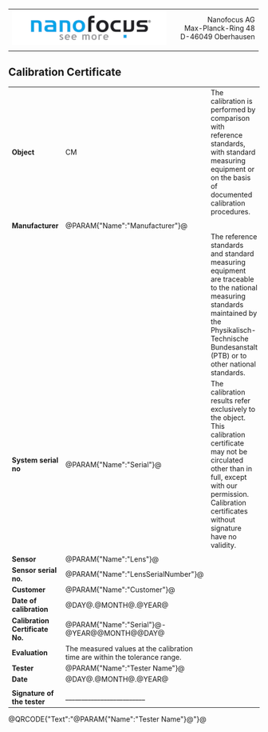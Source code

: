<!--   EvalAlgoName=NFTopoInfo -->
||||
|:-|:-:|-:|
|![](logo.png)| | Nanofocus AG <br> Max-Planck-Ring 48  <br>  D-46049 Oberhausen|
||| 

 
 
## Calibration Certificate
 


||||
|-|-|-|
|__Object__| CM | The calibration is performed by comparison with reference standards, with standard measuring equipment or on the basis of documented calibration procedures. <br>|
||||
|__Manufacturer__| @PARAM{"Name":"Manufacturer"}@ || 
||| The reference standards and standard measuring equipment are traceable to the national measuring standards maintained by the Physikalisch-Technische Bundesanstalt (PTB) or to other national standards.|
|__System serial no__|  @PARAM{"Name":"Serial"}@ | The calibration results refer exclusively to the object. <br> This calibration certificate may not be circulated other than in full, except with our permission. <br> Calibration certificates without signature have no validity.| 
||||
|__Sensor__ | @PARAM{"Name":"Lens"}@  | |
|__Sensor serial no.__ |@PARAM{"Name":"LensSerialNumber"}@  | |
|__Customer__ | @PARAM{"Name":"Customer"}@ | |
|__Date of calibration__  |  @DAY@.@MONTH@.@YEAR@  | |
|__Calibration Certificate No.__ | @PARAM{"Name":"Serial"}@-@YEAR@@MONTH@@DAY@ | |
|__Evaluation__  | The measured values at the calibration time are within the tolerance range.  | |
|__Tester__  | @PARAM{"Name":"Tester Name"}@  | |
|__Date__ |   @DAY@.@MONTH@.@YEAR@ | |
| | | | 
|__Signature of the tester__|  _________________________  ||

 
 
@QRCODE{"Text":"@PARAM{"Name":"Tester Name"}@"}@ 




 

<script>

 


</script>